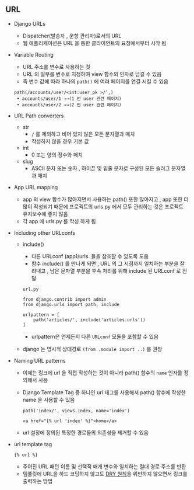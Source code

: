 ## URL

* Django URLs

  * Dispatcher(발송자 , 운항 관리자)로서의 URL
  * 웹 애플리케이션은 URL 을 통한 클라이언트의 요청에서부터 시작 됨

* Variable Routing

  * URL 주소를 변수로 사용하는 것
  * URL 의 일부를 변수로 지정하여 view 함수의 인자로 넘길 수 있음
  * 즉 변수 값에 따라 하나의 `path()` 에 여러 페이지를 연결 시킬 수 있음

  ```
  path(/accounts/user/<int:user_pk >/’,)
   • accounts/user/1 →→(1 번 user 관련 페이지)
   • accounts/user/2 →→(2 번 user 관련 페이지)
  ```

* URL Path converters

  * str
    * `/` 를 제외하고 비어 있지 않은 모든 문자열과 매치
    * 작성하지 않을 경우 기본 값
  * int
    * 0 또는 양의 정수와 매치
  * slug
    * ASCII 문자 또는 숫자 , 하이픈 및 밑줄 문자로 구성된 모든 슬러그 문자열과 매치

* App URL mapping

  * app 의 view 함수가 많아지면서 사용하는 path() 또한 많아지고 , app 또한 더 많이 작성되기 때문에 프로젝트의 urls.py 에서 모두 관리하는 것은 프로젝트 유지보수에 좋지 않음
  * 각 app 에 urls.py 를 작성 하게 됨

* Including other URLconfs

  * include()
    * 다른 URLconf (app1/urls. 들을 참조할 수 있도록 도움
    * 함수 include() 를 만나게 되면 , URL 의 그 시점까지 일치하는 부분을 잘라내고 , 남은 문자열 부분을 후속 처리를 위해 include 된 URLconf 로 전달
    
    ```
    url.py
    
    from django.contrib import admin
    from django.urls import path, include
    
    urlpattern = [
    	path('articles/', include('articles.urls'))
    ]
    ```
    
    + urlpattern은 언제든지 다른 `URLconf` 모듈을 포함할 수 있음
    
  * django 는 명시적 상대경로 `(from .module import ..)` 를 권장

* Naming URL patterns

  * 이제는 링크에 url 을 직접 작성하는 것이 아니라 path() 함수의 `name` 인자를 정의해서 사용

  * Django Template Tag 중 하나인 url 태그를 사용해서 path() 함수에 작성한 name 을 사용할 수 있음

    ```
    path('index/', views.index, name='index')
    ```

    ```
    <a href="{% url 'index' %}">home</a>
    ```

  * url 설정에 정의된 특정한 경로들의 의존성을 제거할 수 있음

* url template tag

  ```
  {% url %}
  ```

  * 주어진 URL 패턴 이름 및 선택적 매개 변수와 일치하는 절대 경로 주소를 반환
  * 템플릿에 URL을 하드 코딩하지 않고도 [DRY 원칙](https://docs.djangoproject.com/ko/3.2/misc/design-philosophies/#don-t-repeat-yourself-dry)을 위반하지 않으면서 링크를 출력하는 방법